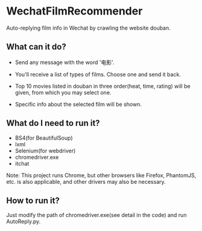 # WechatFilmRecommender

Auto-replying film info in Wechat by crawling the website douban.

## What can it do?

* Send any message with the word '电影'.

* You'll receive a list of types of films. Choose one and send it back.

* Top 10 movies listed in douban in three order(heat, time, rating) will be given, from which you may select one.

* Specific info about the selected film will be shown.

## What do I need to run it?

* BS4(for BeautifulSoup)
* lxml
* Selenium(for webdriver)
* chromedriver.exe
* itchat

Note: This project runs Chrome, but other browsers like Firefox, PhantomJS, etc. is also applicable, and other drivers may also be necessary.

## How to run it?

Just modify the path of chromedriver.exe(see detail in the code) and run AutoReply.py.
